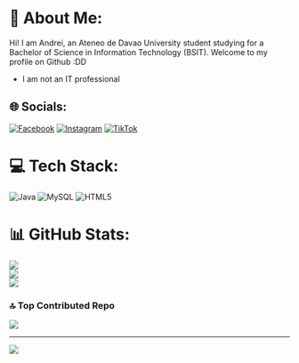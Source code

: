 # 💫 About Me:
Hi! I am Andrei, an Ateneo de Davao University student studying for a Bachelor of Science in Information Technology (BSIT). Welcome to my profile on Github :DD

- I am not an IT professional 


## 🌐 Socials:
[![Facebook](https://img.shields.io/badge/Facebook-%231877F2.svg?logo=Facebook&logoColor=white)](https://facebook.com/andrei.deokem) [![Instagram](https://img.shields.io/badge/Instagram-%23E4405F.svg?logo=Instagram&logoColor=white)](https://instagram.com/andureyu.c) [![TikTok](https://img.shields.io/badge/TikTok-%23000000.svg?logo=TikTok&logoColor=white)](https://tiktok.com/@aui2211) 

# 💻 Tech Stack:
![Java](https://img.shields.io/badge/java-%23ED8B00.svg?style=for-the-badge&logo=openjdk&logoColor=white) ![MySQL](https://img.shields.io/badge/mysql-4479A1.svg?style=for-the-badge&logo=mysql&logoColor=white) ![HTML5](https://img.shields.io/badge/html5-%23E34F26.svg?style=for-the-badge&logo=html5&logoColor=white)
# 📊 GitHub Stats:
![](https://github-readme-stats.vercel.app/api?username=andureiyu&theme=default_repocard&hide_border=false&include_all_commits=true&count_private=true)<br/>
![](https://github-readme-streak-stats.herokuapp.com/?user=andureiyu&theme=default_repocard&hide_border=false)<br/>
![](https://github-readme-stats.vercel.app/api/top-langs/?username=andureiyu&theme=default_repocard&hide_border=false&include_all_commits=true&count_private=true&layout=compact)

### 🔝 Top Contributed Repo
![](https://github-contributor-stats.vercel.app/api?username=andureiyu&limit=5&theme=default_repocard&combine_all_yearly_contributions=true)

---
[![](https://visitcount.itsvg.in/api?id=andureiyu&icon=0&color=0)](https://visitcount.itsvg.in)

<!-- Proudly created with GPRM ( https://gprm.itsvg.in ) -->
